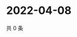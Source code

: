 # 2022-04-08

共 0 条

<!-- BEGIN WEIBO -->
<!-- 最后更新时间 Fri Apr 08 2022 05:00:44 GMT+0800 (China Standard Time) -->

<!-- END WEIBO -->
